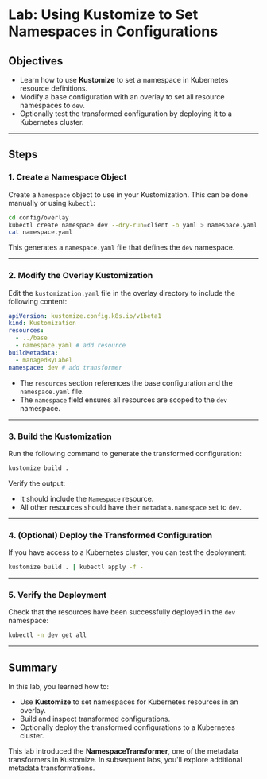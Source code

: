 # Lab: Using Kustomize to Set Namespaces in Configurations

## Objectives

- Learn how to use **Kustomize** to set a namespace in Kubernetes resource definitions.
- Modify a base configuration with an overlay to set all resource namespaces to `dev`.
- Optionally test the transformed configuration by deploying it to a Kubernetes cluster.

---

## Steps

### 1. Create a Namespace Object
Create a `Namespace` object to use in your Kustomization. This can be done manually or using `kubectl`:

```bash
cd config/overlay
kubectl create namespace dev --dry-run=client -o yaml > namespace.yaml
cat namespace.yaml
```

This generates a `namespace.yaml` file that defines the `dev` namespace.

---

### 2. Modify the Overlay Kustomization
Edit the `kustomization.yaml` file in the overlay directory to include the following content:

```yaml
apiVersion: kustomize.config.k8s.io/v1beta1
kind: Kustomization
resources:
  - ../base
  - namespace.yaml # add resource
buildMetadata:
  - managedByLabel
namespace: dev # add transformer
```

- The `resources` section references the base configuration and the `namespace.yaml` file.
- The `namespace` field ensures all resources are scoped to the `dev` namespace.

---

### 3. Build the Kustomization
Run the following command to generate the transformed configuration:

```bash
kustomize build .
```

Verify the output:
- It should include the `Namespace` resource.
- All other resources should have their `metadata.namespace` set to `dev`.

---

### 4. (Optional) Deploy the Transformed Configuration
If you have access to a Kubernetes cluster, you can test the deployment:

```bash
kustomize build . | kubectl apply -f -
```

---

### 5. Verify the Deployment
Check that the resources have been successfully deployed in the `dev` namespace:

```bash
kubectl -n dev get all
```

---

## Summary

In this lab, you learned how to:
- Use **Kustomize** to set namespaces for Kubernetes resources in an overlay.
- Build and inspect transformed configurations.
- Optionally deploy the transformed configurations to a Kubernetes cluster.

This lab introduced the **NamespaceTransformer**, one of the metadata transformers in Kustomize. In subsequent labs, you'll explore additional metadata transformations.
